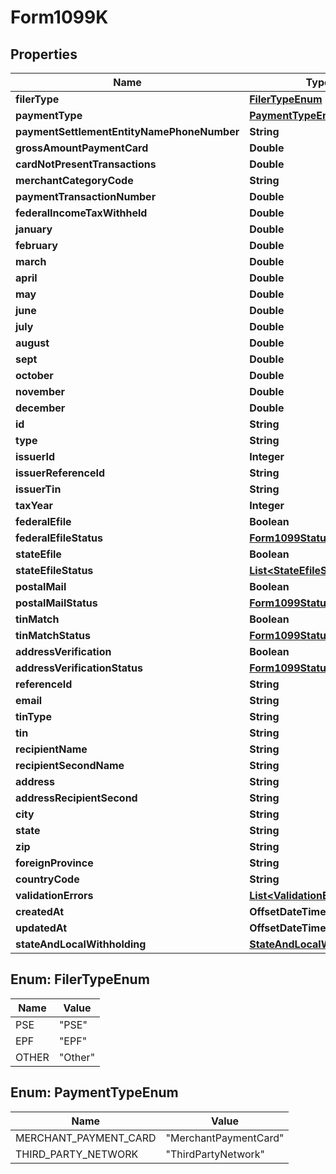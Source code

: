 

# Form1099K


## Properties

| Name | Type | Description | Notes |
|------------ | ------------- | ------------- | -------------|
|**filerType** | [**FilerTypeEnum**](#FilerTypeEnum) |  |  [optional] |
|**paymentType** | [**PaymentTypeEnum**](#PaymentTypeEnum) |  |  [optional] |
|**paymentSettlementEntityNamePhoneNumber** | **String** |  |  [optional] |
|**grossAmountPaymentCard** | **Double** |  |  [optional] |
|**cardNotPresentTransactions** | **Double** |  |  [optional] |
|**merchantCategoryCode** | **String** |  |  [optional] |
|**paymentTransactionNumber** | **Double** |  |  [optional] |
|**federalIncomeTaxWithheld** | **Double** |  |  [optional] |
|**january** | **Double** |  |  [optional] |
|**february** | **Double** |  |  [optional] |
|**march** | **Double** |  |  [optional] |
|**april** | **Double** |  |  [optional] |
|**may** | **Double** |  |  [optional] |
|**june** | **Double** |  |  [optional] |
|**july** | **Double** |  |  [optional] |
|**august** | **Double** |  |  [optional] |
|**sept** | **Double** |  |  [optional] |
|**october** | **Double** |  |  [optional] |
|**november** | **Double** |  |  [optional] |
|**december** | **Double** |  |  [optional] |
|**id** | **String** |  |  [optional] |
|**type** | **String** |  |  [optional] |
|**issuerId** | **Integer** |  |  [optional] |
|**issuerReferenceId** | **String** |  |  [optional] |
|**issuerTin** | **String** |  |  [optional] |
|**taxYear** | **Integer** |  |  [optional] |
|**federalEfile** | **Boolean** |  |  [optional] |
|**federalEfileStatus** | [**Form1099StatusDetail**](Form1099StatusDetail.md) |  |  [optional] |
|**stateEfile** | **Boolean** |  |  [optional] |
|**stateEfileStatus** | [**List&lt;StateEfileStatusDetail&gt;**](StateEfileStatusDetail.md) |  |  [optional] |
|**postalMail** | **Boolean** |  |  [optional] |
|**postalMailStatus** | [**Form1099StatusDetail**](Form1099StatusDetail.md) |  |  [optional] |
|**tinMatch** | **Boolean** |  |  [optional] |
|**tinMatchStatus** | [**Form1099StatusDetail**](Form1099StatusDetail.md) |  |  [optional] |
|**addressVerification** | **Boolean** |  |  [optional] |
|**addressVerificationStatus** | [**Form1099StatusDetail**](Form1099StatusDetail.md) |  |  [optional] |
|**referenceId** | **String** |  |  [optional] |
|**email** | **String** |  |  [optional] |
|**tinType** | **String** |  |  [optional] |
|**tin** | **String** |  |  [optional] |
|**recipientName** | **String** |  |  [optional] |
|**recipientSecondName** | **String** |  |  [optional] |
|**address** | **String** |  |  [optional] |
|**addressRecipientSecond** | **String** |  |  [optional] |
|**city** | **String** |  |  [optional] |
|**state** | **String** |  |  [optional] |
|**zip** | **String** |  |  [optional] |
|**foreignProvince** | **String** |  |  [optional] |
|**countryCode** | **String** |  |  [optional] |
|**validationErrors** | [**List&lt;ValidationError&gt;**](ValidationError.md) |  |  [optional] |
|**createdAt** | **OffsetDateTime** |  |  [optional] |
|**updatedAt** | **OffsetDateTime** |  |  [optional] |
|**stateAndLocalWithholding** | [**StateAndLocalWithholding**](StateAndLocalWithholding.md) |  |  [optional] |



## Enum: FilerTypeEnum

| Name | Value |
|---- | -----|
| PSE | &quot;PSE&quot; |
| EPF | &quot;EPF&quot; |
| OTHER | &quot;Other&quot; |



## Enum: PaymentTypeEnum

| Name | Value |
|---- | -----|
| MERCHANT_PAYMENT_CARD | &quot;MerchantPaymentCard&quot; |
| THIRD_PARTY_NETWORK | &quot;ThirdPartyNetwork&quot; |



